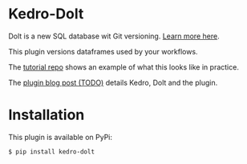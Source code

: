 # Kedro-Dolt

Dolt is a new SQL database wit Git versioning. [Learn more
here](https://www.dolthub.com/).

This plugin versions dataframes used by your workflows.

The [tutorial
repo](https://github.com/dolthub/kedro-dolt-demo?organization=dolthub&organization=dolthub)
shows an example of what this looks like in practice.

The [plugin blog post (TODO)]() details Kedro, Dolt and the plugin.

# Installation

This plugin is available on PyPi:

```bash
$ pip install kedro-dolt
```
